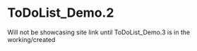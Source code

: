 # ToDoList_Demo.2

Will not be showcasing site link until ToDoList_Demo.3 is in the working/created
